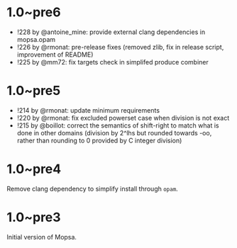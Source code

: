 # 1.0~pre6

- !228 by @antoine_mine: provide external clang dependencies in mopsa.opam
- !226 by @rmonat: pre-release fixes (removed zlib, fix in release script, improvement of README)
- !225 by @mm72: fix targets check in simplifed produce combiner

# 1.0~pre5

- !214 by @rmonat: update minimum requirements
- !220 by @rmonat: fix excluded powerset case when division is not exact
- !215 by @boillot: correct the semantics of shift-right to match what is done in other domains (division by 2^lhs but rounded towards -oo, rather than rounding to 0 provided by C integer division)

# 1.0~pre4

Remove clang dependency to simplify install through `opam`.

# 1.0~pre3

Initial version of Mopsa.
